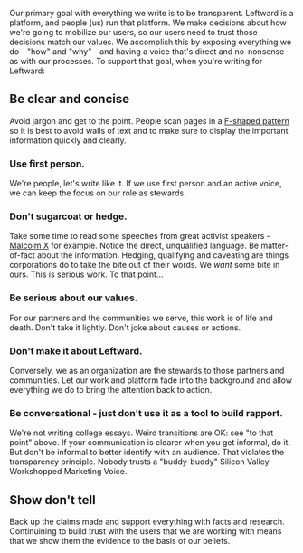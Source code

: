 Our primary goal with everything we write is to be transparent. Leftward is a platform, and people (us) run that platform. We make decisions about how we're going to mobilize our users, so our users need to trust those decisions match our values. We accomplish this by exposing everything we do - "how" and "why" - and having a voice that's direct and no-nonsense as with our processes. To support that goal, when you're writing for Leftward:

## Be clear and concise
Avoid jargon and get to the point. People scan pages in a [F-shaped pattern](https://www.nngroup.com/articles/f-shaped-pattern-reading-web-content/) so it is best to avoid walls of text and to make sure to display the important information quickly and clearly.  

### Use first person.
We're people, let's write like it. If we use first person and an active voice, we can keep the focus on our role as stewards.

### Don't sugarcoat or hedge.
Take some time to read some speeches from great activist speakers - [Malcolm X](https://americanradioworks.publicradio.org/features/blackspeech/mx.html) for example. Notice the direct, unqualified language. Be matter-of-fact about the information. Hedging, qualifying and caveating are things corporations do to take the bite out of their words. We *want* some bite in ours. This is serious work. To that point...

### Be serious about our values.
For our partners and the communities we serve, this work is of life and death. Don't take it lightly. Don't joke about causes or actions.

### Don't make it about Leftward.
Conversely, we as an organization are the stewards to those partners and communities. Let our work and platform fade into the background and allow everything we do to bring the attention back to action.

### Be conversational - just don't use it as a tool to build rapport.
We're not writing college essays. Weird transitions are OK: see "to that point" above. If your communication is clearer when you get informal, do it. But don't be informal to better identify with an audience. That violates the transparency principle. Nobody trusts a "buddy-buddy" Silicon Valley Workshopped Marketing Voice.

## Show don't tell
Back up the claims made and support everything with facts and research. Continuining to build trust with the users that we are working with means that we show them the evidence to the basis of our beliefs. 

